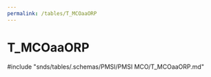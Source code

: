 ```yaml
---
permalink: /tables/T_MCOaaORP
---
```

# T\_MCOaaORP
<!-- SPDX-License-Identifier: MPL-2.0 -->

<!-- ATTENTION : Ne pas supprimer ou modifier la ligne ci-dessous -->
#include "snds/tables/.schemas/PMSI/PMSI MCO/T_MCOaaORP.md"
<!-- ATTENTION : Ne pas supprimer ou modifier la ligne ci-dessus -->
